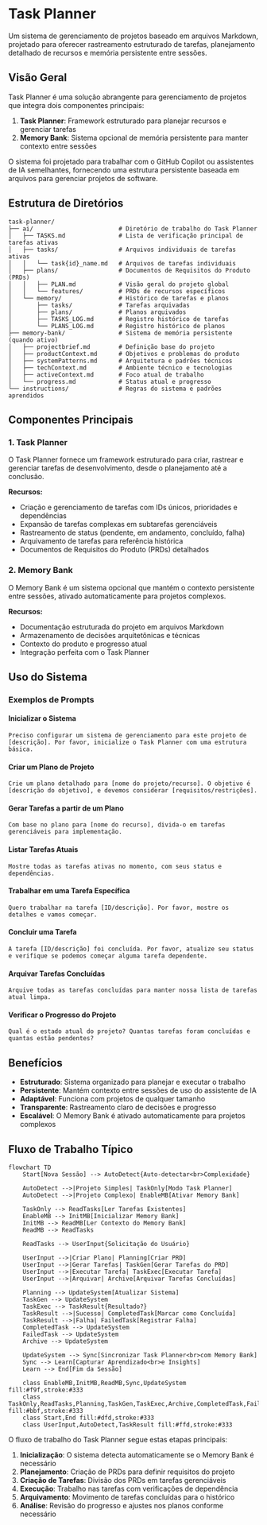 # Task Planner

Um sistema de gerenciamento de projetos baseado em arquivos Markdown, projetado para oferecer rastreamento estruturado de tarefas, planejamento detalhado de recursos e memória persistente entre sessões.

## Visão Geral

Task Planner é uma solução abrangente para gerenciamento de projetos que integra dois componentes principais:

1. **Task Planner**: Framework estruturado para planejar recursos e gerenciar tarefas
2. **Memory Bank**: Sistema opcional de memória persistente para manter contexto entre sessões

O sistema foi projetado para trabalhar com o GitHub Copilot ou assistentes de IA semelhantes, fornecendo uma estrutura persistente baseada em arquivos para gerenciar projetos de software.

## Estrutura de Diretórios

```
task-planner/
├── ai/                        # Diretório de trabalho do Task Planner
│   ├── TASKS.md               # Lista de verificação principal de tarefas ativas
│   ├── tasks/                 # Arquivos individuais de tarefas ativas
│   │   └── task{id}_name.md   # Arquivos de tarefas individuais
│   ├── plans/                 # Documentos de Requisitos do Produto (PRDs)
│   │   ├── PLAN.md            # Visão geral do projeto global
│   │   └── features/          # PRDs de recursos específicos
│   └── memory/                # Histórico de tarefas e planos
│       ├── tasks/             # Tarefas arquivadas
│       ├── plans/             # Planos arquivados
│       ├── TASKS_LOG.md       # Registro histórico de tarefas
│       └── PLANS_LOG.md       # Registro histórico de planos
├── memory-bank/               # Sistema de memória persistente (quando ativo)
│   ├── projectbrief.md        # Definição base do projeto
│   ├── productContext.md      # Objetivos e problemas do produto
│   ├── systemPatterns.md      # Arquitetura e padrões técnicos
│   ├── techContext.md         # Ambiente técnico e tecnologias
│   ├── activeContext.md       # Foco atual de trabalho
│   └── progress.md            # Status atual e progresso
└── instructions/              # Regras do sistema e padrões aprendidos
```

## Componentes Principais

### 1. Task Planner

O Task Planner fornece um framework estruturado para criar, rastrear e gerenciar tarefas de desenvolvimento, desde o planejamento até a conclusão.

**Recursos:**
- Criação e gerenciamento de tarefas com IDs únicos, prioridades e dependências
- Expansão de tarefas complexas em subtarefas gerenciáveis
- Rastreamento de status (pendente, em andamento, concluído, falha)
- Arquivamento de tarefas para referência histórica
- Documentos de Requisitos do Produto (PRDs) detalhados

### 2. Memory Bank

O Memory Bank é um sistema opcional que mantém o contexto persistente entre sessões, ativado automaticamente para projetos complexos.

**Recursos:**
- Documentação estruturada do projeto em arquivos Markdown
- Armazenamento de decisões arquitetônicas e técnicas 
- Contexto do produto e progresso atual
- Integração perfeita com o Task Planner

## Uso do Sistema

### Exemplos de Prompts

#### Inicializar o Sistema
```
Preciso configurar um sistema de gerenciamento para este projeto de [descrição]. Por favor, inicialize o Task Planner com uma estrutura básica.
```

#### Criar um Plano de Projeto
```
Crie um plano detalhado para [nome do projeto/recurso]. O objetivo é [descrição do objetivo], e devemos considerar [requisitos/restrições].
```

#### Gerar Tarefas a partir de um Plano
```
Com base no plano para [nome do recurso], divida-o em tarefas gerenciáveis para implementação.
```

#### Listar Tarefas Atuais
```
Mostre todas as tarefas ativas no momento, com seus status e dependências.
```

#### Trabalhar em uma Tarefa Específica
```
Quero trabalhar na tarefa [ID/descrição]. Por favor, mostre os detalhes e vamos começar.
```

#### Concluir uma Tarefa
```
A tarefa [ID/descrição] foi concluída. Por favor, atualize seu status e verifique se podemos começar alguma tarefa dependente.
```

#### Arquivar Tarefas Concluídas
```
Arquive todas as tarefas concluídas para manter nossa lista de tarefas atual limpa.
```

#### Verificar o Progresso do Projeto
```
Qual é o estado atual do projeto? Quantas tarefas foram concluídas e quantas estão pendentes?
```

## Benefícios

- **Estruturado**: Sistema organizado para planejar e executar o trabalho
- **Persistente**: Mantém contexto entre sessões de uso do assistente de IA
- **Adaptável**: Funciona com projetos de qualquer tamanho
- **Transparente**: Rastreamento claro de decisões e progresso
- **Escalável**: O Memory Bank é ativado automaticamente para projetos complexos

## Fluxo de Trabalho Típico

```mermaid
flowchart TD
    Start[Nova Sessão] --> AutoDetect{Auto-detectar<br>Complexidade}
    
    AutoDetect -->|Projeto Simples| TaskOnly[Modo Task Planner]
    AutoDetect -->|Projeto Complexo| EnableMB[Ativar Memory Bank]
    
    TaskOnly --> ReadTasks[Ler Tarefas Existentes]
    EnableMB --> InitMB[Inicializar Memory Bank]
    InitMB --> ReadMB[Ler Contexto do Memory Bank]
    ReadMB --> ReadTasks
    
    ReadTasks --> UserInput{Solicitação do Usuário}
    
    UserInput -->|Criar Plano| Planning[Criar PRD]
    UserInput -->|Gerar Tarefas| TaskGen[Gerar Tarefas do PRD]
    UserInput -->|Executar Tarefa| TaskExec[Executar Tarefa]
    UserInput -->|Arquivar| Archive[Arquivar Tarefas Concluídas]
    
    Planning --> UpdateSystem[Atualizar Sistema]
    TaskGen --> UpdateSystem
    TaskExec --> TaskResult{Resultado?}
    TaskResult -->|Sucesso| CompletedTask[Marcar como Concluída]
    TaskResult -->|Falha| FailedTask[Registrar Falha]
    CompletedTask --> UpdateSystem
    FailedTask --> UpdateSystem
    Archive --> UpdateSystem
    
    UpdateSystem --> Sync[Sincronizar Task Planner<br>com Memory Bank]
    Sync --> Learn[Capturar Aprendizado<br>e Insights]
    Learn --> End[Fim da Sessão]

    class EnableMB,InitMB,ReadMB,Sync,UpdateSystem fill:#f9f,stroke:#333
    class TaskOnly,ReadTasks,Planning,TaskGen,TaskExec,Archive,CompletedTask,FailedTask fill:#bbf,stroke:#333
    class Start,End fill:#dfd,stroke:#333
    class UserInput,AutoDetect,TaskResult fill:#ffd,stroke:#333
```

O fluxo de trabalho do Task Planner segue estas etapas principais:

1. **Inicialização**: O sistema detecta automaticamente se o Memory Bank é necessário
2. **Planejamento**: Criação de PRDs para definir requisitos do projeto
3. **Criação de Tarefas**: Divisão dos PRDs em tarefas gerenciáveis
4. **Execução**: Trabalho nas tarefas com verificações de dependência
5. **Arquivamento**: Movimento de tarefas concluídas para o histórico
6. **Análise**: Revisão do progresso e ajustes nos planos conforme necessário
